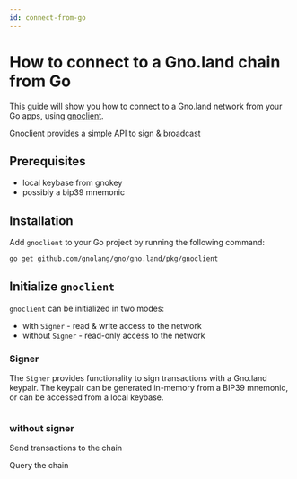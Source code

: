```yaml
---
id: connect-from-go
---
```


# How to connect to a Gno.land chain from Go

This guide will show you how to connect to a Gno.land network from your Go apps,
using [gnoclient](../reference/gnoclient/gnoclient.md).

Gnoclient provides a simple API to sign & broadcast 

## Prerequisites
- local keybase from gnokey
- possibly a bip39 mnemonic

## Installation
Add `gnoclient` to your Go project by running the following command:

```bash
go get github.com/gnolang/gno/gno.land/pkg/gnoclient
```

## Initialize `gnoclient`

`gnoclient` can be initialized in two modes:
- with `Signer` - read & write access to the network 
- without `Signer` - read-only access to the network

### Signer

The `Signer` provides functionality to sign transactions with a Gno.land keypair.
The keypair can be generated in-memory from a BIP39 mnemonic, or can be accessed
from a local keybase.


```go

```

### without signer






Send transactions to the chain

Query the chain